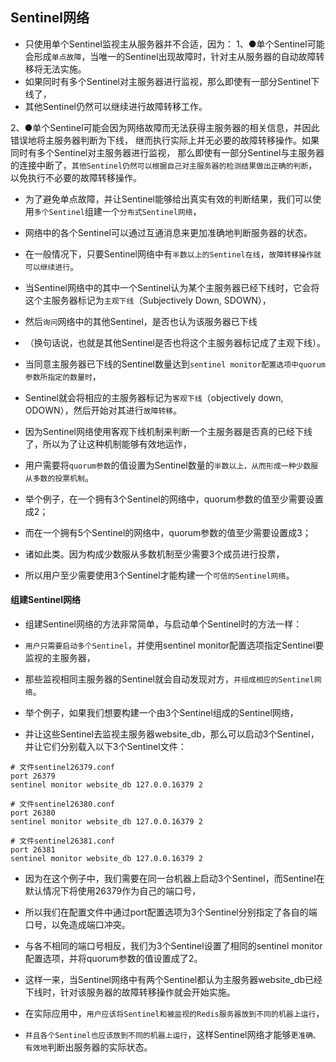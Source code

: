 ## Sentinel网络
* 只使用单个Sentinel监视主从服务器并不合适，因为：
1、●单个Sentinel可能会形成`单点故障`，当唯一的Sentinel出现故障时，针对主从服务器的自动故障转移将无法实施。
* 如果同时有多个Sentinel对主服务器进行监视，那么即使有一部分Sentinel下线了，
* 其他Sentinel仍然可以继续进行故障转移工作。

2、●单个Sentinel可能会因为网络故障而无法获得主服务器的相关信息，并因此错误地将主服务器判断为下线，
继而执行实际上并无必要的故障转移操作。如果同时有多个Sentinel对主服务器进行监视，
那么即使有一部分Sentinel与主服务器的连接中断了，`其他Sentinel仍然可以根据自己对主服务器的检测结果做出正确的判断`，以免执行不必要的故障转移操作。


* 为了避免单点故障，并让Sentinel能够给出真实有效的判断结果，我们可以使用`多个Sentinel`组建一个`分布式Sentinel网络`，
* 网络中的各个Sentinel可以通过互通消息来更加准确地判断服务器的状态。
* 在一般情况下，只要Sentinel网络中有`半数以上的Sentinel在线`，`故障转移操作就可以继续进行`。

* 当Sentinel网络中的其中一个Sentinel认为某个主服务器已经下线时，它会将这个主服务器标记为`主观下线`（Subjectively Down, SDOWN），
* 然后`询问`网络中的其他Sentinel，是否也认为该服务器已下线
* （换句话说，也就是其他Sentinel是否也将这个主服务器标记成了主观下线）。
* 当同意主服务器已下线的Sentinel数量达到`sentinel monitor配置选项中quorum参数所指定的数量时`，
* Sentinel就会将相应的主服务器标记为`客观下线`（objectively down, ODOWN），然后开始对其进行`故障转移`。

* 因为Sentinel网络使用客观下线机制来判断一个主服务器是否真的已经下线了，所以为了让这种机制能够有效地运作，
* 用户需要将`quorum参数`的值设置为Sentinel数量的`半数以上，从而形成一种少数服从多数的投票机制`。
* 举个例子，在一个拥有3个Sentinel的网络中，quorum参数的值至少需要设置成2；
* 而在一个拥有5个Sentinel的网络中，quorum参数的值至少需要设置成3；
* 诸如此类。因为构成少数服从多数机制至少需要3个成员进行投票，
* 所以用户至少需要使用3个Sentinel才能构建一个`可信的Sentinel网络`。

#### 组建Sentinel网络
* 组建Sentinel网络的方法非常简单，与启动单个Sentinel时的方法一样：
* `用户只需要启动多个Sentinel`，并使用sentinel monitor配置选项指定Sentinel要监视的主服务器，
* 那些监视相同主服务器的Sentinel就会自动发现对方，`并组成相应的Sentinel网络`。

* 举个例子，如果我们想要构建一个由3个Sentinel组成的Sentinel网络，
* 并让这些Sentinel去监视主服务器website_db，那么可以启动3个Sentinel，并让它们分别载入以下3个Sentinel文件：
```text
# 文件sentinel26379.conf
port 26379
sentinel monitor website_db 127.0.0.16379 2

# 文件sentinel26380.conf
port 26380
sentinel monitor website_db 127.0.0.16379 2

# 文件sentinel26381.conf
port 26381
sentinel monitor website_db 127.0.0.16379 2
```
* 因为在这个例子中，我们需要在同一台机器上启动3个Sentinel，而Sentinel在默认情况下将使用26379作为自己的端口号，
* 所以我们在配置文件中通过port配置选项为3个Sentinel分别指定了各自的端口号，以免造成端口冲突。
* 与各不相同的端口号相反，我们为3个Sentinel设置了相同的sentinel monitor配置选项，并将quorum参数的值设置成了2。
* 这样一来，当Sentinel网络中有两个Sentinel都认为主服务器website_db已经下线时，针对该服务器的故障转移操作就会开始实施。

* 在实际应用中，`用户应该将Sentinel和被监视的Redis服务器放到不同的机器上运行`，
* `并且各个Sentinel也应该放到不同的机器上运行`，这样Sentinel网络才能够`更准确、有效地`判断出服务器的实际状态。


